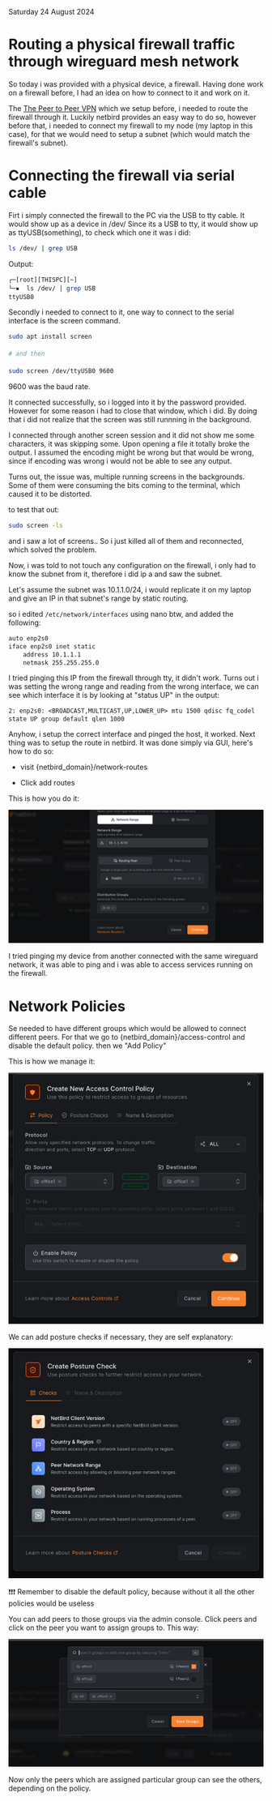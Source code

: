 Saturday 24 August 2024

# Routing a physical firewall traffic through wireguard mesh network

So today i was provided with a physical device, a firewall. Having done work on a firewall before, I had an idea on how to connect to it and work on it.

The [The Peer to Peer VPN](https://amrinder-cs.github.io/nebero-diary/21_august) which we setup before, i needed to route the firewall through it. Luckily netbird provides an easy way to do so, however before that, i needed to connect my firewall to my node (my laptop in this case), for that we would need to setup a subnet (which would match the firewall's subnet).



# Connecting the firewall via serial cable

Firt i simply connected the firewall to the PC via the USB to tty cable. It would show up as a device in /dev/
Since its a USB to tty, it would show up as ttyUSB(something), to check which one it was i did:

```bash
ls /dev/ | grep USB
```

Output:

```bash
┌─[root][THISPC][~]
└─▪  ls /dev/ | grep USB
ttyUSB0
```

Secondly i needed to connect to it, one way to connect to the serial interface is the screen command. 

```bash
sudo apt install screen

# and then

sudo screen /dev/ttyUSB0 9600
```

9600 was the baud rate.

It connected successfully, so i logged into it by the password provided. However for some reason i had to close that window, which i did. By doing that i did not realize that the screen was still runnning in the background. 

I connected through another screen session and it did not show me some characters, it was skipping some. Upon opening a file it totally broke the output. I assumed the encoding might be wrong but that would be wrong, since if encoding was wrong i would not be able to see any output. 

Turns out, the issue was, multiple running screens in the backgrounds. Some of them were consuming the bits coming to the terminal, which caused it to be distorted.

to test that out:

```bash
sudo screen -ls
```

and i saw a lot of screens.. So i just killed all of them and reconnected, which solved the problem.


Now, i was told to not touch any configuration on the firewall, i only had to know the subnet from it, therefore i did ip a and saw the subnet.

Let's assume the subnet was 10.1.1.0/24, i would replicate it on my laptop and give an IP in that subnet's range by static routing.

so i edited `/etc/network/interfaces` using nano btw, and added the following:


```
auto enp2s0
iface enp2s0 inet static
	address 10.1.1.1
	netmask 255.255.255.0

```

I tried pinging this IP from the firewall through tty, it didn't work. Turns out i was setting the wrong range and reading from the wrong interface, we can see which interface it is by looking at "status UP" in the output:


```
2: enp2s0: <BROADCAST,MULTICAST,UP,LOWER_UP> mtu 1500 qdisc fq_codel state UP group default qlen 1000
```

Anyhow, i setup the correct interface and pinged the host, it worked. Next thing was to setup the route in netbird. It was done simply via GUI, here's how to do so:

- visit {netbird_domain}/network-routes

- Click add routes


This is how you do it:


![How to add routes in netbird](netbird_routes.png)


I tried pinging my device from another connected with the same wireguard network, it was able to ping and i was able to access services running on the firewall.




# Network Policies

Se needed to have different groups which would be allowed to connect different peers. For that we go to {netbird_domain}/access-control and disable the default policy.
then we "Add Policy"

This is how we manage it:

![Netbird Access Policies](netbird_access_policies.png)

We can add posture checks if necessary, they are self explanatory:


![Netbird Posture Checks](netbird_posture_checks.png)


❗❗❗ Remember to disable the default policy, because without it all the other policies would be useless


You can add peers to those groups via the admin console. Click peers and click on the peer you want to assign groups to. This way:



![Editing Groups Peers](edit_peer_groups.png)

Now only the peers which are assigned particular group can see the others, depending on the policy.
